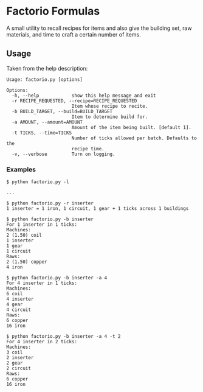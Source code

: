 
# Factorio Formulas

A small utility to recall recipes for items and also give the building set, raw materials, and time to craft a certain number of items.

## Usage

Taken from the help description:
```
Usage: factorio.py [options]

Options:
  -h, --help            show this help message and exit
  -r RECIPE_REQUESTED, --recipe=RECIPE_REQUESTED
                        Item whose recipe to recite.
  -b BUILD_TARGET, --build=BUILD_TARGET
                        Item to determine build for.
  -a AMOUNT, --amount=AMOUNT
                        Amount of the item being built. [default 1].
  -t TICKS, --time=TICKS
                        Number of ticks allowed per batch. Defaults to the
                        recipe time.
  -v, --verbose         Turn on logging.
```

### Examples

```
$ python factorio.py -l

...
```

```
$ python factorio.py -r inserter
1 inserter = 1 iron, 1 circuit, 1 gear + 1 ticks across 1 buildings
```

```
$ python factorio.py -b inserter
For 1 inserter in 1 ticks:
Machines:
2 (1.50) coil
1 inserter
1 gear
1 circuit
Raws:
2 (1.50) copper
4 iron
```

```
$ python factorio.py -b inserter -a 4
For 4 inserter in 1 ticks:
Machines:
6 coil
4 inserter
4 gear
4 circuit
Raws:
6 copper
16 iron
```

```
$ python factorio.py -b inserter -a 4 -t 2
For 4 inserter in 2 ticks:
Machines:
3 coil
2 inserter
2 gear
2 circuit
Raws:
6 copper
16 iron
```
